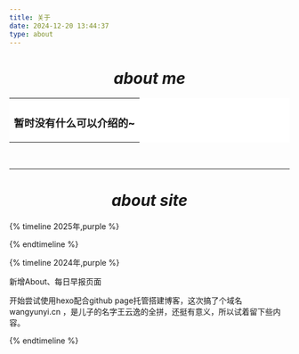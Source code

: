 ```yaml
---
title: 关于
date: 2024-12-20 13:44:37
type: about
---
```


<h1 align = "center"><i>about me</i> </h1>
<table style="width: 100%; background-color:hsl(0deg 0% 100%);">
    <tr>
        <td style="border-style: none; background-color:hsl(0deg 0% 100%);">
                <h3 align="center">暂时没有什么可以介绍的~</h3>
        </td>
    </tr>
</table>





<br/>

------




<h1 align = "center"><i>about site</i> </h1>
{% timeline 2025年,purple %}

{% endtimeline %}

{% timeline 2024年,purple %}

<!-- timeline 12-20 -->
新增About、每日早报页面

<!-- endtimeline -->

<!-- timeline 12-13 -->
开始尝试使用hexo配合github page托管搭建博客，这次搞了个域名 wangyunyi.cn ，是儿子的名字王云逸的全拼，还挺有意义，所以试着留下些内容。

<!-- endtimeline -->

{% endtimeline %}